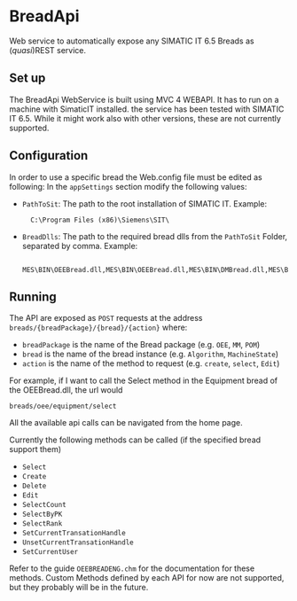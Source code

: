 BreadApi
========

Web service to automatically expose any SIMATIC IT 6.5 Breads as (*quasi*)REST service.

Set up
-------------
The BreadApi WebService is built using MVC 4 WEBAPI. It has to run on a machine with SimaticIT installed. the service has been tested with SIMATIC IT 6.5. While it might work also with other versions, these are not currently supported.

Configuration
-------------
In order to use a specific bread the Web.config file must be edited as following:
In the `appSettings` section modify the following values:

- `PathToSit`: The path to the root installation of SIMATIC IT. Example:

        C:\Program Files (x86)\Siemens\SIT\
- `BreadDlls`: The path to the required bread dlls from the `PathToSit` Folder, separated by comma. Example:

        MES\BIN\OEEBread.dll,MES\BIN\OEEBread.dll,MES\BIN\DMBread.dll,MES\BIN\MMread.dll

Running
-------------
The API are exposed as `POST` requests at the address `breads/{breadPackage}/{bread}/{action}` where:

- `breadPackage` is the name of the Bread package (e.g. `OEE`, `MM`, `POM`)
- `bread` is the name of the bread instance (e.g. `Algorithm`, `MachineState`)
- `action` is the name of the method to request (e.g. `create`, `select`, `Edit`)

For example, if I want to call the Select method in the Equipment bread of the OEEBread.dll, the url would

    breads/oee/equipment/select

All the available api calls can be navigated from the home page.

Currently the following methods can be called (if the specified bread support them)

- `Select`
- `Create`
- `Delete`
- `Edit`
- `SelectCount`
- `SelectByPK`
- `SelectRank`
- `SetCurrentTransationHandle`
- `UnsetCurrentTransationHandle`
- `SetCurrentUser`

Refer to the guide `OEEBREADENG.chm` for the documentation for these methods.
Custom Methods defined by each API for now are not supported, but they probably will be in the future.

